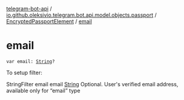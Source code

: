 [telegram-bot-api](../../index.md) / [io.github.oleksivio.telegram.bot.api.model.objects.passport](../index.md) / [EncryptedPassportElement](index.md) / [email](./email.md)

# email

`var email: `[`String`](https://kotlinlang.org/api/latest/jvm/stdlib/kotlin/-string/index.html)`?`

To setup filter:

StringFilter email email [String](https://kotlinlang.org/api/latest/jvm/stdlib/kotlin/-string/index.html) Optional. User's verified email address, available only for “email” type

